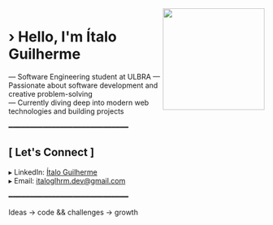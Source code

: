 <img src="https://raw.githubusercontent.com/italoglhrm/italoglhrm/main/profile-pic.png" align="right" width="200"/>

# › Hello, I'm Ítalo Guilherme

— Software Engineering student at ULBRA
— Passionate about software development and creative problem-solving  
— Currently diving deep into modern web technologies and building projects

━━━━━━━━━━━━━━━━━━━━━━━━━━━━

## [ Let's Connect ]

▸ LinkedIn: [Ítalo Guilherme](https://www.linkedin.com/in/ítalo-guilherme)  
▸ Email: italoglhrm.dev@gmail.com <!-- replace with your real email if desired -->

━━━━━━━━━━━━━━━━━━━━━━━━━━━━

Ideas -> code && 
challenges -> growth 
